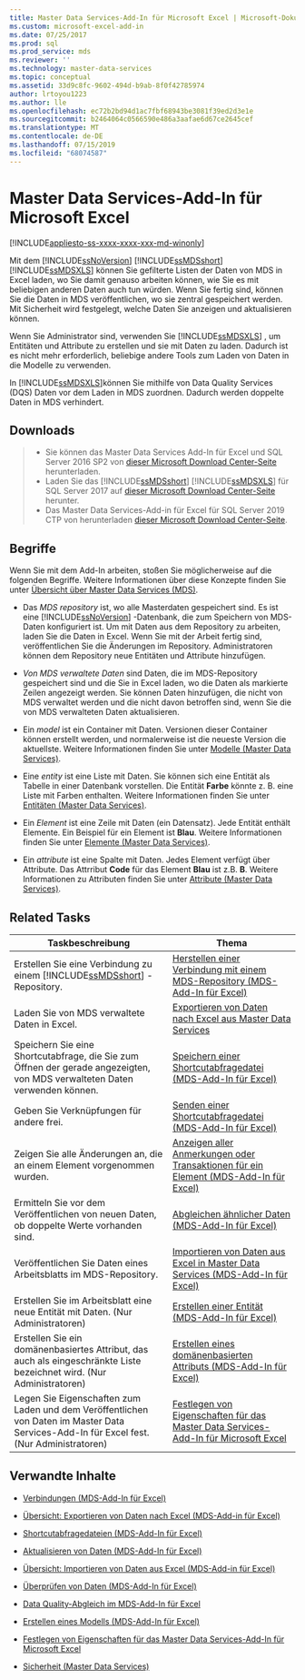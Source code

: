 ```yaml
---
title: Master Data Services-Add-In für Microsoft Excel | Microsoft-Dokumentation
ms.custom: microsoft-excel-add-in
ms.date: 07/25/2017
ms.prod: sql
ms.prod_service: mds
ms.reviewer: ''
ms.technology: master-data-services
ms.topic: conceptual
ms.assetid: 33d9c8fc-9602-494d-b9ab-8f0f42785974
author: lrtoyou1223
ms.author: lle
ms.openlocfilehash: ec72b2bd94d1ac7fbf68943be3081f39ed2d3e1e
ms.sourcegitcommit: b2464064c0566590e486a3aafae6d67ce2645cef
ms.translationtype: MT
ms.contentlocale: de-DE
ms.lasthandoff: 07/15/2019
ms.locfileid: "68074587"
---
```

# <a name="master-data-services-add-in-for-microsoft-excel"></a>Master Data Services-Add-In für Microsoft Excel

[!INCLUDE[appliesto-ss-xxxx-xxxx-xxx-md-winonly](../../includes/appliesto-ss-xxxx-xxxx-xxx-md-winonly.md)]

  Mit dem [!INCLUDE[ssNoVersion](../../includes/ssnoversion-md.md)] [!INCLUDE[ssMDSshort](../../includes/ssmdsshort-md.md)] [!INCLUDE[ssMDSXLS](../../includes/ssmdsxls-md.md)] können Sie gefilterte Listen der Daten von MDS in Excel laden, wo Sie damit genauso arbeiten können, wie Sie es mit beliebigen anderen Daten auch tun würden. Wenn Sie fertig sind, können Sie die Daten in MDS veröffentlichen, wo sie zentral gespeichert werden. Mit Sicherheit wird festgelegt, welche Daten Sie anzeigen und aktualisieren können.  
  
 Wenn Sie Administrator sind, verwenden Sie [!INCLUDE[ssMDSXLS](../../includes/ssmdsxls-md.md)] , um Entitäten und Attribute zu erstellen und sie mit Daten zu laden. Dadurch ist es nicht mehr erforderlich, beliebige andere Tools zum Laden von Daten in die Modelle zu verwenden.  
  
 In [!INCLUDE[ssMDSXLS](../../includes/ssmdsxls-md.md)]können Sie mithilfe von Data Quality Services (DQS) Daten vor dem Laden in MDS zuordnen. Dadurch werden doppelte Daten in MDS verhindert.  

## <a name="downloads"></a>Downloads 
>*  Sie können das Master Data Services Add-In für Excel und SQL Server 2016 SP2 von [dieser Microsoft Download Center-Seite](https://www.microsoft.com/download/details.aspx?id=56838) herunterladen. 
>* Laden Sie das [!INCLUDE[ssMDSshort](../../includes/ssmdsshort-md.md)] [!INCLUDE[ssMDSXLS](../../includes/ssmdsxls-md.md)] für SQL Server 2017 auf [dieser Microsoft Download Center-Seite](https://go.microsoft.com/fwlink/?linkid=836867) herunter.
>*  Das Master Data Services-Add-in für Excel für SQL Server 2019 CTP von herunterladen [dieser Microsoft Download Center-Seite](https://go.microsoft.com/fwlink/?linkid=2086948). 
 
  
## <a name="terms"></a>Begriffe  
 Wenn Sie mit dem Add-In arbeiten, stoßen Sie möglicherweise auf die folgenden Begriffe. Weitere Informationen über diese Konzepte finden Sie unter [Übersicht über Master Data Services &#40;MDS&#41;](../../master-data-services/master-data-services-overview-mds.md).  
  
-   Das *MDS repository* ist, wo alle Masterdaten gespeichert sind. Es ist eine [!INCLUDE[ssNoVersion](../../includes/ssnoversion-md.md)] -Datenbank, die zum Speichern von MDS-Daten konfiguriert ist. Um mit Daten aus dem Repository zu arbeiten, laden Sie die Daten in Excel. Wenn Sie mit der Arbeit fertig sind, veröffentlichen Sie die Änderungen im Repository. Administratoren können dem Repository neue Entitäten und Attribute hinzufügen.  
  
-   *Von MDS verwaltete Daten* sind Daten, die im MDS-Repository gespeichert sind und die Sie in Excel laden, wo die Daten als markierte Zeilen angezeigt werden. Sie können Daten hinzufügen, die nicht von MDS verwaltet werden und die nicht davon betroffen sind, wenn Sie die von MDS verwalteten Daten aktualisieren.  
  
-   Ein *model* ist ein Container mit Daten. Versionen dieser Container können erstellt werden, und normalerweise ist die neueste Version die aktuellste. Weitere Informationen finden Sie unter [Modelle &#40;Master Data Services&#41;](../../master-data-services/models-master-data-services.md).  
  
-   Eine *entity* ist eine Liste mit Daten. Sie können sich eine Entität als Tabelle in einer Datenbank vorstellen. Die Entität **Farbe** könnte z. B. eine Liste mit Farben enthalten. Weitere Informationen finden Sie unter [Entitäten &#40;Master Data Services&#41;](../../master-data-services/entities-master-data-services.md).  
  
-   Ein *Element* ist eine Zeile mit Daten (ein Datensatz). Jede Entität enthält Elemente. Ein Beispiel für ein Element ist **Blau**. Weitere Informationen finden Sie unter [Elemente &#40;Master Data Services&#41;](../../master-data-services/members-master-data-services.md).  
  
-   Ein *attribute* ist eine Spalte mit Daten. Jedes Element verfügt über Attribute. Das Attrribut **Code** für das Element **Blau** ist z.B. **B**. Weitere Informationen zu Attributen finden Sie unter [Attribute &#40;Master Data Services&#41;](../../master-data-services/attributes-master-data-services.md).  
  
## <a name="related-tasks"></a>Related Tasks  
  
|Taskbeschreibung|Thema|  
|----------------------|-----------|  
|Erstellen Sie eine Verbindung zu einem [!INCLUDE[ssMDSshort](../../includes/ssmdsshort-md.md)] -Repository.|[Herstellen einer Verbindung mit einem MDS-Repository &#40;MDS-Add-In für Excel&#41;](../../master-data-services/microsoft-excel-add-in/connect-to-an-mds-repository-mds-add-in-for-excel.md)|  
|Laden Sie von MDS verwaltete Daten in Excel.|[Exportieren von Daten nach Excel aus Master Data Services](../../master-data-services/microsoft-excel-add-in/export-data-to-excel-from-master-data-services.md)|  
|Speichern Sie eine Shortcutabfrage, die Sie zum Öffnen der gerade angezeigten, von MDS verwalteten Daten verwenden können.|[Speichern einer Shortcutabfragedatei &#40;MDS-Add-In für Excel&#41;](../../master-data-services/microsoft-excel-add-in/save-a-shortcut-query-file-mds-add-in-for-excel.md)|  
|Geben Sie Verknüpfungen für andere frei.|[Senden einer Shortcutabfragedatei &#40;MDS-Add-In für Excel&#41;](../../master-data-services/microsoft-excel-add-in/email-a-shortcut-query-file-mds-add-in-for-excel.md)|  
|Zeigen Sie alle Änderungen an, die an einem Element vorgenommen wurden.|[Anzeigen aller Anmerkungen oder Transaktionen für ein Element &#40;MDS-Add-In für Excel&#41;](../../master-data-services/microsoft-excel-add-in/view-all-annotations-or-transactions-for-a-member-mds-add-in-for-excel.md)|  
|Ermitteln Sie vor dem Veröffentlichen von neuen Daten, ob doppelte Werte vorhanden sind.|[Abgleichen ähnlicher Daten &#40;MDS-Add-In für Excel&#41;](../../master-data-services/microsoft-excel-add-in/match-similar-data-mds-add-in-for-excel.md)|  
|Veröffentlichen Sie Daten eines Arbeitsblatts im MDS-Repository.|[Importieren von Daten aus Excel in Master Data Services &#40;MDS-Add-In für Excel&#41;](../../master-data-services/microsoft-excel-add-in/import-data-from-excel-to-master-data-services-mds-add-in-for-excel.md)|  
|Erstellen Sie im Arbeitsblatt eine neue Entität mit Daten. (Nur Administratoren)|[Erstellen einer Entität &#40;MDS-Add-In für Excel&#41;](../../master-data-services/microsoft-excel-add-in/create-an-entity-mds-add-in-for-excel.md)|  
|Erstellen Sie ein domänenbasiertes Attribut, das auch als eingeschränkte Liste bezeichnet wird. (Nur Administratoren)|[Erstellen eines domänenbasierten Attributs &#40;MDS-Add-In für Excel&#41;](../../master-data-services/microsoft-excel-add-in/create-a-domain-based-attribute-mds-add-in-for-excel.md)|  
|Legen Sie Eigenschaften zum Laden und dem Veröffentlichen von Daten im Master Data Services-Add-In für Excel fest. (Nur Administratoren)|[Festlegen von Eigenschaften für das Master Data Services-Add-In für Microsoft Excel](../../master-data-services/microsoft-excel-add-in/setting-properties-for-master-data-services-add-in-for-excel.md)|  
  
## <a name="related-content"></a>Verwandte Inhalte  
  
-   [Verbindungen &#40;MDS-Add-In für Excel&#41;](../../master-data-services/microsoft-excel-add-in/connections-mds-add-in-for-excel.md)  
  
-   [Übersicht: Exportieren von Daten nach Excel &#40;MDS-Add-in für Excel&#41;](../../master-data-services/microsoft-excel-add-in/overview-exporting-data-to-excel-mds-add-in-for-excel.md)  
  
-   [Shortcutabfragedateien &#40;MDS-Add-In für Excel&#41;](../../master-data-services/microsoft-excel-add-in/shortcut-query-files-mds-add-in-for-excel.md)  
  
-   [Aktualisieren von Daten &#40;MDS-Add-In für Excel&#41;](../../master-data-services/microsoft-excel-add-in/refreshing-data-mds-add-in-for-excel.md)  
  
-   [Übersicht: Importieren von Daten aus Excel &#40;MDS-Add-in für Excel&#41;](../../master-data-services/microsoft-excel-add-in/overview-importing-data-from-excel-mds-add-in-for-excel.md)  
  
-   [Überprüfen von Daten &#40;MDS-Add-In für Excel&#41;](../../master-data-services/microsoft-excel-add-in/validating-data-mds-add-in-for-excel.md)  
  
-   [Data Quality-Abgleich im MDS-Add-In für Excel](../../master-data-services/microsoft-excel-add-in/data-quality-matching-in-the-mds-add-in-for-excel.md)  
  
-   [Erstellen eines Modells &#40;MDS-Add-In für Excel&#41;](../../master-data-services/microsoft-excel-add-in/building-a-model-mds-add-in-for-excel.md)  
  
-   [Festlegen von Eigenschaften für das Master Data Services-Add-In für Microsoft Excel](../../master-data-services/microsoft-excel-add-in/setting-properties-for-master-data-services-add-in-for-excel.md)  
  
-   [Sicherheit &#40;Master Data Services&#41;](../../master-data-services/security-master-data-services.md)  
  
  
